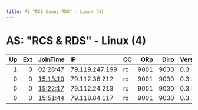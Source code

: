 ```yaml
---
title: AS "RCS &amp; RDS" - Linux (4)
---
```


# AS: "RCS &amp; RDS" - Linux (4)

|   Up |   Ext | JoinTime                                                                                            | IP             | CC   |   ORp |   Dirp | Version   | Contact   | Nickname   |   eFamMembers |
|-----:|------:|:----------------------------------------------------------------------------------------------------|:---------------|:-----|------:|-------:|:----------|:----------|:-----------|--------------:|
|    1 |     0 | [02:28:47](https://metrics.torproject.org/rs.html#details/81BA33523F91013DFD988F81D3BEC0CF6224C822) | 79.119.247.199 | ro   |  9001 |   9030 | 0.3.3.6   | None      | tiniest    |             1 |
|    0 |     0 | [15:13:10](https://metrics.torproject.org/rs.html#details/3774A7DF98AA3BE6192DA607B586852AD2C13859) | 79.112.36.212  | ro   |  9001 |   9030 | 0.3.3.6   | None      | dielectric |             1 |
|    0 |     0 | [15:22:17](https://metrics.torproject.org/rs.html#details/1991BBDEA2B99C006D661B1083CAD6D605688EF3) | 79.112.24.213  | ro   |  9001 |   9030 | 0.3.3.6   | None      | skit       |             1 |
|    0 |     0 | [15:51:44](https://metrics.torproject.org/rs.html#details/10668596E8985EB679B12721F5E1DF8878A9FCAC) | 79.118.84.117  | ro   |  9001 |   9030 | 0.3.3.6   | None      | guggenheim |             1 |
